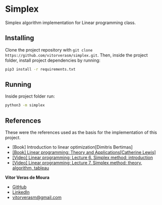 # Simplex

Simplex algorithm implementation for Linear programming class.

## Installing

Clone the project repository with `git clone https://github.com/vitorverasm/simplex.git`. Then, inside the project folder, install project dependencies by running:
```bash
pip3 install -r requirements.txt
```

## Running

Inside project folder run:

```bash
python3 -m simplex
```

## References

These were the references used as the basis for the implementation of this project.

- [Book] Introduction to linear optimization[Dimitris Bertimas]
- [[Book] Linear programming: Theory and Applications[Catherine Lewis]](https://www.whitman.edu/Documents/Academics/Mathematics/lewis.pdf)
- [[Video] Linear programming: Lecture 6. Simplex method: introduction](https://youtu.be/reswxUMC0iM)
- [[Video] Linear programming: Lecture 7. Simplex method: theory, algorithm, tableau](https://youtu.be/i4ig7Cpravo)

<footer>
<b>Vitor Veras de Moura</b>

- [GitHub](https://github.com/vitor-veras) 
- [LinkedIn](https://www.linkedin.com/in/vitor-veras/)
- vitorverasm@gmail.com
</footer>
